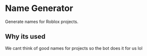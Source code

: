 # Name Generator

Generate names for Roblox projects.

## Why its used

We cant think of good names for projects so the bot
does it for us lol
